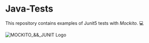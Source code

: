 # Java-Tests
This repository contains examples of Junit5 tests with _Mockito_.
:computer:

![MOCKITO_&&_JUNIT Logo](/Users/aleksandra/Downloads/mockito-junit5-logo3.png?raw=true "Title")
